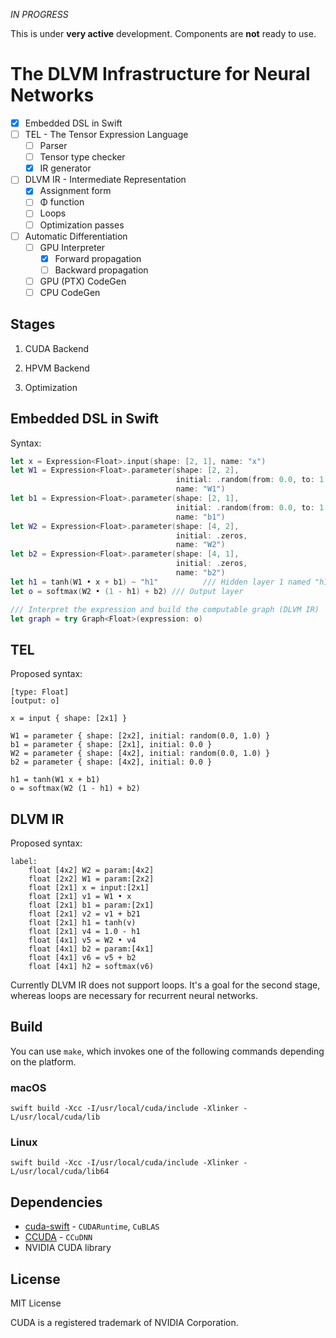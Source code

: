 *IN PROGRESS*

This is under **very active** development. Components are **not** ready to use. 

# The DLVM Infrastructure for Neural Networks

- [x] Embedded DSL in Swift
- [ ] TEL - The Tensor Expression Language
    - [ ] Parser
    - [ ] Tensor type checker
    - [x] IR generator
- [ ] DLVM IR - Intermediate Representation
    - [x] Assignment form
    - [ ] Φ function
    - [ ] Loops
    - [ ] Optimization passes
- [ ] Automatic Differentiation
    - [ ] GPU Interpreter
        - [x] Forward propagation
        - [ ] Backward propagation
    - [ ] GPU (PTX) CodeGen
    - [ ] CPU CodeGen

## Stages

1. CUDA Backend

2. HPVM Backend

3. Optimization

## Embedded DSL in Swift

Syntax:

```swift
let x = Expression<Float>.input(shape: [2, 1], name: "x")
let W1 = Expression<Float>.parameter(shape: [2, 2],
                                     initial: .random(from: 0.0, to: 1.0), 
                                     name: "W1")
let b1 = Expression<Float>.parameter(shape: [2, 1], 
                                     initial: .random(from: 0.0, to: 1.0),
                                     name: "b1")
let W2 = Expression<Float>.parameter(shape: [4, 2],
                                     initial: .zeros, 
                                     name: "W2")
let b2 = Expression<Float>.parameter(shape: [4, 1], 
                                     initial: .zeros, 
                                     name: "b2")
let h1 = tanh(W1 • x + b1) ~ "h1"          /// Hidden layer 1 named "h1" 
let o = softmax(W2 • (1 - h1) + b2) /// Output layer

/// Interpret the expression and build the computable graph (DLVM IR)
let graph = try Graph<Float>(expression: o)
``````

## TEL

Proposed syntax:

```
[type: Float]
[output: o]

x = input { shape: [2x1] }

W1 = parameter { shape: [2x2], initial: random(0.0, 1.0) } 
b1 = parameter { shape: [2x1], initial: 0.0 }
W2 = parameter { shape: [4x2], initial: random(0.0, 1.0) }
b2 = parameter { shape: [4x2], initial: 0.0 }

h1 = tanh(W1 x + b1)
o = softmax(W2 (1 - h1) + b2)
``````

## DLVM IR

Proposed syntax:

```
label:
    float [4x2] W2 = param:[4x2]
    float [2x2] W1 = param:[2x2]
    float [2x1] x = input:[2x1]
    float [2x1] v1 = W1 • x
    float [2x1] b1 = param:[2x1]
    float [2x1] v2 = v1 + b21
    float [2x1] h1 = tanh(v)
    float [2x1] v4 = 1.0 - h1
    float [4x1] v5 = W2 • v4
    float [4x1] b2 = param:[4x1]
    float [4x1] v6 = v5 + b2
    float [4x1] h2 = softmax(v6)
``````

Currently DLVM IR does not support loops. It's a goal for the second stage, 
whereas loops are necessary for recurrent neural networks.

## Build

You can use `make`, which invokes one of the following commands depending on the
platform.

### macOS
```
swift build -Xcc -I/usr/local/cuda/include -Xlinker -L/usr/local/cuda/lib
``````

### Linux
```
swift build -Xcc -I/usr/local/cuda/include -Xlinker -L/usr/local/cuda/lib64
``````

## Dependencies

- [cuda-swift](https://github.com/rxwei/CCUDA) - `CUDARuntime`, `CuBLAS`
- [CCUDA](https://github.com/rxwei/CCUDA) - `CCuDNN`
- NVIDIA CUDA library

## License

MIT License

CUDA is a registered trademark of NVIDIA Corporation.

